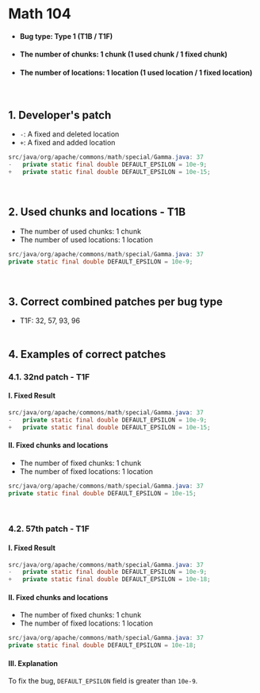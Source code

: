 # Math 104
* <h4>Bug type: Type 1 (T1B / T1F)</h4>
* <h4>The number of chunks: 1 chunk (1 used chunk / 1 fixed chunk)</h4>
* <h4>The number of locations: 1 location (1 used location / 1 fixed location)</h4>
<br>

## 1. Developer's patch
* `-`: A fixed and deleted location
* `+`: A fixed and added location
```java
src/java/org/apache/commons/math/special/Gamma.java: 37
-   private static final double DEFAULT_EPSILON = 10e-9;            
+   private static final double DEFAULT_EPSILON = 10e-15;
```
<br>

## 2. Used chunks and locations - T1B
* The number of used chunks: 1 chunk
* The number of used locations: 1 location
```java
src/java/org/apache/commons/math/special/Gamma.java: 37
private static final double DEFAULT_EPSILON = 10e-9;
```
<br>

## 3. Correct combined patches per bug type
* T1F: 32, 57, 93, 96
<br><br>

## 4. Examples of correct patches
### 4.1. 32nd patch - T1F
#### I. Fixed Result
```java
src/java/org/apache/commons/math/special/Gamma.java: 37
-   private static final double DEFAULT_EPSILON = 10e-9;            
+   private static final double DEFAULT_EPSILON = 10e-15;
```

#### II. Fixed chunks and locations
* The number of fixed chunks: 1 chunk
* The number of fixed locations: 1 location
```java
src/java/org/apache/commons/math/special/Gamma.java: 37
private static final double DEFAULT_EPSILON = 10e-15;
```  
<br>

### 4.2. 57th patch - T1F
#### I. Fixed Result
```java
src/java/org/apache/commons/math/special/Gamma.java: 37
-   private static final double DEFAULT_EPSILON = 10e-9;            
+   private static final double DEFAULT_EPSILON = 10e-18;
```

#### II. Fixed chunks and locations
* The number of fixed chunks: 1 chunk
* The number of fixed locations: 1 location
```java
src/java/org/apache/commons/math/special/Gamma.java: 37
private static final double DEFAULT_EPSILON = 10e-18;
```

#### III. Explanation
To fix the bug, ```DEFAULT_EPSILON``` field is greater than ```10e-9```.
<br><br>